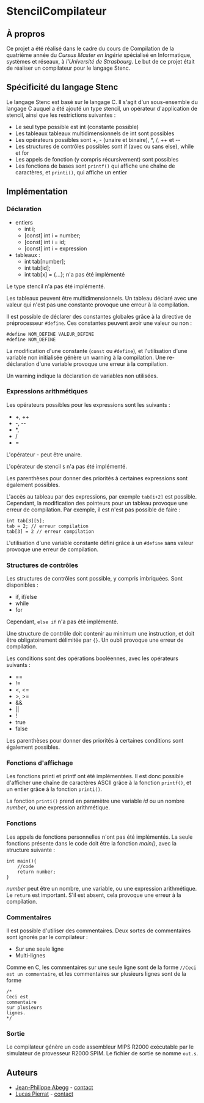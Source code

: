 # StencilCompilateur

## À propros

Ce projet a été réalisé dans le cadre du cours de Compilation de la quatrième année du _Cursus Master en Ingérie_ spécialisé en Informatique, systèmes et réseaux, à _l'Université de Strasbourg_.
Le but de ce projet était de réaliser un compilateur pour le langage Stenc.

## Spécificité du langage Stenc

Le langage Stenc est basé sur le langage C. Il s'agit d'un sous-ensemble du langage C auquel a été ajouté un type stencil, un opérateur d'application de stencil, ainsi que les restrictions suivantes :
* Le seul type possible est int (constante possible)
* Les tableaux tableaux multidimensionnels de int sont possibles
* Les opérateurs possibles sont +, - (unaire et binaire), \*, \/, ++ et --
* Les structures de contrôles possibles sont if (avec ou sans else), while et for
* Les appels de fonction (y compris récursivement) sont possibles
* Les fonctions de bases sont `printf()` qui affiche une chaîne de caractères, et `printi()`, qui affiche un entier

## Implémentation

### Déclaration

* entiers
    * int i;
    * [const] int i = number;
    * [const] int i = id;
    * [const] int i = expression
* tableaux :
    * int tab[number];
    * int tab[id];
    * int tab[x] = {...}; n'a pas été implémenté

Le type stencil n'a pas été implémenté.

Les tableaux peuvent être multidimensionnels. Un tableau déclaré avec une valeur qui n'est pas une constante provoque une erreur à la compilation.

Il est possible de déclarer des constantes globales grâce à la directive de préprocesseur `#define`. Ces constantes peuvent avoir une valeur ou non :

    #define NOM_DEFINE VALEUR_DEFINE
    #define NOM_DEFINE

La modification d'une constante (`const` ou  `#define`), et l'utilisation d'une variable non initialisée génère un warning à la compilation. Une re-déclaration d'une variable provoque une erreur à la compilation.

Un warning indique la déclaration de variables non utilisées.

### Expressions arithmétiques

Les opérateurs possibles pour les expressions sont les suivants :
* +, ++
* -, --
* \*,
* \/
* =

L'opérateur _-_ peut être unaire.

L'opérateur de stencil `$` n'a pas été implémenté.

Les parenthèses pour donner des priorités à certaines expressions sont également possibles.

L'accès au tableau par des expressions, par exemple `tab[i+2]` est possible. Cependant, la modification des pointeurs pour un tableau provoque une erreur de compilation. Par exemple, il est n'est pas possible de faire :

    int tab[3][5];
    tab = 2; // erreur compilation
    tab[3] = 2 // erreur compilation

L'utilisation d'une variable constante défini grâce à un `#define` sans valeur provoque une erreur de compilation.

### Structures de contrôles

Les structures de contrôles sont possible, y compris imbriquées.
Sont disponibles :
* if, if/else
* while
* for

Cependant, `else if` n'a pas été implémenté.

Une structure de contrôle doit contenir au minimum une instruction, et doit être obligatoirement délimitée par `{}`.  Un oubli provoque une erreur de compilation.

Les conditions sont des opérations booléennes, avec les opérateurs suivants :
* ==
* !=
* <, <=
* \>, >=
* &&
* ||
* !
* true
* false

Les parenthèses pour donner des priorités à certaines conditions sont également possibles.

### Fonctions d'affichage

Les fonctions printi et printf ont été implémentées. Il est donc possible d'afficher une chaîne de caractères ASCII grâce à la fonction `printf()`, et un entier grâce à la fonction `printi()`.

La fonction `printi()` prend en paramètre une variable _id_ ou un nombre _number_, ou une expression arithmétique.

### Fonctions

Les appels de fonctions personnelles n'ont pas été implémentés. La seule fonctions présente dans le code doit être la fonction _main()_, avec la structure suivante :

    int main(){
        //code
        return number;
    }

_number_ peut être un nombre, une variable, ou une expression arithmétique.
Le `return` est important. S'il est absent, cela provoque une erreur à la compilation.

### Commentaires

Il est possible d'utiliser des commentaires. Deux sortes de commentaires sont ignorés par le compilateur :
* Sur une seule ligne
* Multi-lignes

Comme en C, les commentaires sur une seule ligne sont de la forme `//Ceci est un commentaire`, et les commentaires sur plusieurs lignes sont de la forme

    /*
    Ceci est
    commentaire
    sur plusieurs
    lignes.
    */

### Sortie

Le compilateur génère un code assembleur MIPS R2000 exécutable par le simulateur de provesseur R2000 SPIM.
Le fichier de sortie se nomme `out.s`.


## Auteurs

* [Jean-Philippe Abegg](https://github.com/MrSaTurNin) - [contact](mailto:jean-philippe.abegg@etu.unistra.fr)
* [Lucas Pierrat](https://github.com/iAmoric) - [contact](mailto:lucas.pierrat@etu.unistra.fr)

